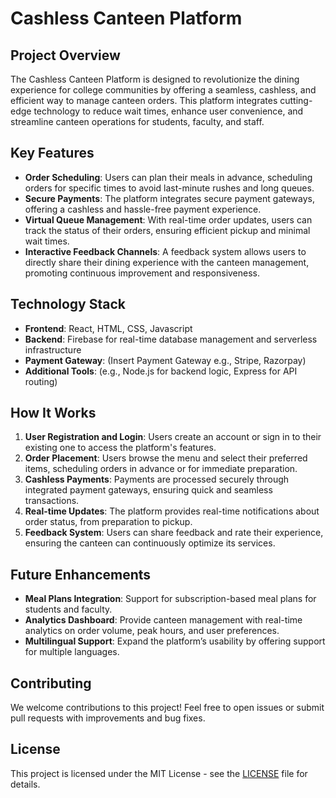 # Cashless Canteen Platform

## Project Overview

The Cashless Canteen Platform is designed to revolutionize the dining experience for college communities by offering a seamless, cashless, and efficient way to manage canteen orders. This platform integrates cutting-edge technology to reduce wait times, enhance user convenience, and streamline canteen operations for students, faculty, and staff.

## Key Features

- **Order Scheduling**: Users can plan their meals in advance, scheduling orders for specific times to avoid last-minute rushes and long queues.
- **Secure Payments**: The platform integrates secure payment gateways, offering a cashless and hassle-free payment experience.
- **Virtual Queue Management**: With real-time order updates, users can track the status of their orders, ensuring efficient pickup and minimal wait times.
- **Interactive Feedback Channels**: A feedback system allows users to directly share their dining experience with the canteen management, promoting continuous improvement and responsiveness.

## Technology Stack

- **Frontend**: React, HTML, CSS, Javascript
- **Backend**: Firebase for real-time database management and serverless infrastructure
- **Payment Gateway**: (Insert Payment Gateway e.g., Stripe, Razorpay)
- **Additional Tools**: (e.g., Node.js for backend logic, Express for API routing)

## How It Works

1. **User Registration and Login**: Users create an account or sign in to their existing one to access the platform's features.
2. **Order Placement**: Users browse the menu and select their preferred items, scheduling orders in advance or for immediate preparation.
3. **Cashless Payments**: Payments are processed securely through integrated payment gateways, ensuring quick and seamless transactions.
4. **Real-time Updates**: The platform provides real-time notifications about order status, from preparation to pickup.
5. **Feedback System**: Users can share feedback and rate their experience, ensuring the canteen can continuously optimize its services.

## Future Enhancements

- **Meal Plans Integration**: Support for subscription-based meal plans for students and faculty.
- **Analytics Dashboard**: Provide canteen management with real-time analytics on order volume, peak hours, and user preferences.
- **Multilingual Support**: Expand the platform’s usability by offering support for multiple languages.

## Contributing

We welcome contributions to this project! Feel free to open issues or submit pull requests with improvements and bug fixes.

## License

This project is licensed under the MIT License - see the [LICENSE](LICENSE) file for details.
